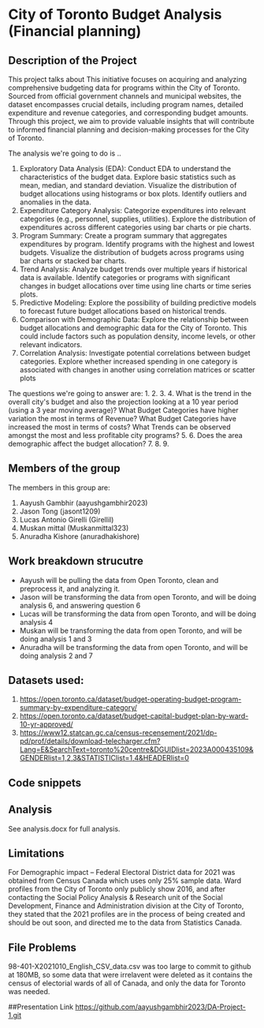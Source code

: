 # City of Toronto Budget Analysis (Financial planning)

## Description of the Project 

This project talks about 
This initiative focuses on acquiring and analyzing comprehensive budgeting data for programs within the City of Toronto. Sourced from official government channels and municipal websites, the dataset encompasses crucial details, including program names, detailed expenditure and revenue categories, and corresponding budget amounts. Through this project, we aim to provide valuable insights that will contribute to informed financial planning and decision-making processes for the City of Toronto.

The analysis we're going to do is .. 
1. Exploratory Data Analysis (EDA):
   Conduct EDA to understand the characteristics of the budget data.
   Explore basic statistics such as mean, median, and standard deviation.
   Visualize the distribution of budget allocations using histograms or box plots.
   Identify outliers and anomalies in the data.
2. Expenditure Category Analysis:
   Categorize expenditures into relevant categories (e.g., personnel, supplies, utilities).
   Explore the distribution of expenditures across different categories using bar charts or pie charts.
3. Program Summary:
   Create a program summary that aggregates expenditures by program.
   Identify programs with the highest and lowest budgets.
   Visualize the distribution of budgets across programs using bar charts or stacked bar charts.
4. Trend Analysis:
   Analyze budget trends over multiple years if historical data is available.
   Identify categories or programs with significant changes in budget allocations over time using line charts or time series plots.
5. Predictive Modeling:
   Explore the possibility of building predictive models to forecast future budget allocations based on historical trends.
6. Comparison with Demographic Data:
   Explore the relationship between budget allocations and demographic data for the City of Toronto. This could include factors such as population density, income levels, or other relevant indicators.
7. Correlation Analysis:
   Investigate potential correlations between budget categories.
   Explore whether increased spending in one category is associated with changes in another using correlation matrices or scatter plots

The questions we're going to answer are: 
1. 
2. 
3. 
4. What is the trend in the overall city's budget and also the projection looking at a 10 year period (using a 3 year moving average)?
   What Budget Categories have higher variation the most in terms of Revenue?
   What Budget Categories have increased the most in terms of costs?
   What Trends can be observed amongst the most and less profitable city programs?
5.
6. Does the area demographic affect the budget allocation?
7.
8.
9.

## Members of the group

The members in this group are: 
1. Aayush Gambhir (aayushgambhir2023)
2. Jason Tong (jasont1209)
3. Lucas Antonio Girelli (Girellil)
4. Muskan mittal (Muskanmittal323)
5. Anuradha Kishore (anuradhakishore)

## Work breakdown strucutre
- Aayush will be pulling the data from Open Toronto, clean and preprocess it, and analyzing it.
- Jason will be transforming the data from open Toronto, and will be doing analysis 6, and answering question 6
- Lucas will be transforming the data from open Toronto, and will be doing analysis 4
- Muskan will be transforming the data from open Toronto, and will be doing analysis 1 and 3 
- Anuradha will be transforming the data from open Toronto, and will be doing analysis 2 and 7


## Datasets used: 
1. https://open.toronto.ca/dataset/budget-operating-budget-program-summary-by-expenditure-category/
2. https://open.toronto.ca/dataset/budget-capital-budget-plan-by-ward-10-yr-approved/
3. https://www12.statcan.gc.ca/census-recensement/2021/dp-pd/prof/details/download-telecharger.cfm?Lang=E&SearchText=toronto%20centre&DGUIDlist=2023A000435109&GENDERlist=1,2,3&STATISTIClist=1,4&HEADERlist=0 

## Code snippets


## Analysis 
See analysis.docx for full analysis.


## Limitations
For Demographic impact – Federal Electoral District data for 2021 was obtained from Census Canada which uses only 25% sample data. Ward profiles from the City of Toronto only publicly show 2016, and after contacting the Social Policy Analysis & Research unit of the Social Development, Finance and Administration division at the City of Toronto, they stated that the 2021 profiles are in the process of being created and should be out soon, and directed me to the data from Statistics Canada.

## File Problems
98-401-X2021010_English_CSV_data.csv was too large to commit to github at 180MB, so some data that were irrelavent were deleted as it contains the census of electorial wards of all of Canada, and only the data for Toronto was needed.

##Presentation Link
https://github.com/aayushgambhir2023/DA-Project-1.git
